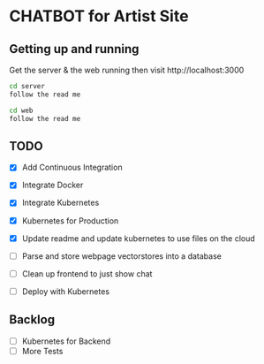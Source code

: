 # CHATBOT for Artist Site

## Getting up and running

Get the server & the web running then visit http://localhost:3000

```bash
cd server
follow the read me
```

```bash
cd web
follow the read me
```

## TODO

- [x] Add Continuous Integration
- [x] Integrate Docker
- [x] Integrate Kubernetes
- [x] Kubernetes for Production
- [x] Update readme and update kubernetes to use files on the cloud
- [ ] Parse and store webpage vectorstores into a database
- [ ] Clean up frontend to just show chat
- [ ] Deploy with Kubernetes


## Backlog

- [ ] Kubernetes for Backend
- [ ] More Tests
